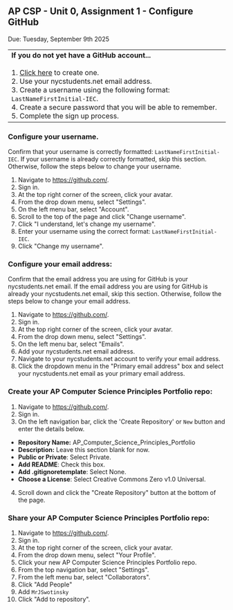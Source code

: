 ## AP CSP - Unit 0, Assignment 1 - Configure GitHub
Due: Tuesday, September 9th 2025

<table>
      <tr>
         <td>
           <b>If you do not yet have a GitHub account...</b><br><br>
           1. <a href = https://www.github.com>Click here</a> to create one.<br>
           2. Use your nycstudents.net email address.<br>  
           3. Create a username using the following format: <code>LastNameFirstInitial-IEC</code>.<br>
           4. Create a secure password that you will be able to remember.<br>
           5. Complete the sign up process.
         </td>
      </tr>
</table>

### Configure your username.

Confirm that your username is correctly formatted: <code>LastNameFirstInitial-IEC</code>.  If your username is already correctly formatted, skip this section.  Otherwise, follow the steps below to change your username.

1. Navigate to https://github.com/.
2. Sign in.
3. At the top right corner of the screen, click your avatar.
4. From the drop down menu, select "Settings".
5. On the left menu bar, select "Account".
6. Scroll to the top of the page and click "Change username".
7. Click "I understand, let's change my username".
8. Enter your username using the correct format: <code>LastNameFirstInitial-IEC</code>.
9. Click "Change my username".

### Configure your email address:

Confirm that the email address you are using for GitHub is your nycstudents.net email.  If the email address you are using for GitHub is already your nycstudents.net email, skip this section.  Otherwise, follow the steps below to change your email address.

1. Navigate to https://github.com/.
2. Sign in.
3. At the top right corner of the screen, click your avatar.
4. From the drop down menu, select "Settings".
5. On the left menu bar, select "Emails".
6. Add your nycstudents.net email address.
7. Navigate to your nycstudents.net account to verify your email address.
8. Click the dropdown menu in the "Primary email address" box and select your nycstudents.net email as your primary email address.

### Create your AP Computer Science Principles Portfolio repo:
1. Navigate to https://github.com/.
2. Sign in.
3. On the left navigation bar, click the 'Create Repository' or `New` button and enter the details below.
  * **Repository Name:** AP_Computer_Science_Principles_Portfolio
  * **Description:** Leave this section blank for now.
  * **Public or Private**: Select Private.
  * **Add README**: Check this box.
  * **Add .gitignoretemplate**: Select None.
  * **Choose a License**: Select Creative Commons Zero v1.0 Universal.
4. Scroll down and click the "Create Repository" button at the bottom of the page.

### Share your AP Computer Science Principles Portfolio repo:
1. Navigate to https://github.com/.
2. Sign in.
3. At the top right corner of the screen, click your avatar.
4. From the drop down menu, select "Your Profile".
5. Click your new AP Computer Science Principles Portfolio repo.
6. From the top navigation bar, select "Settings".
7. From the left menu bar, select "Collaborators".
8. Click "Add People"
9. Add `MrJSwotinsky`
15. Click "Add to repository".
